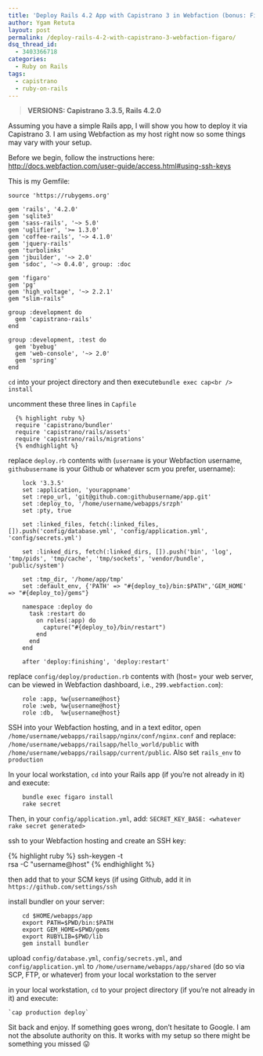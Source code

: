 ```yaml
---
title: 'Deploy Rails 4.2 App with Capistrano 3 in Webfaction (bonus: Figaro)'
author: Ygam Retuta
layout: post
permalink: /deploy-rails-4-2-with-capistrano-3-webfaction-figaro/
dsq_thread_id:
  - 3403366718
categories:
  - Ruby on Rails
tags:
  - capistrano
  - ruby-on-rails
---
```

> **VERSIONS: Capistrano 3.3.5, Rails 4.2.0**

Assuming you have a simple Rails app, I will show you how to deploy it via Capistrano 3. I am using Webfaction as my host right now so some things may vary with your setup.

Before we begin, follow the instructions here: <http://docs.webfaction.com/user-guide/access.html#using-ssh-keys>

This is my Gemfile:

    source 'https://rubygems.org'
    
    gem 'rails', '4.2.0'
    gem 'sqlite3'
    gem 'sass-rails', '~> 5.0'
    gem 'uglifier', '>= 1.3.0'
    gem 'coffee-rails', '~> 4.1.0'
    gem 'jquery-rails'
    gem 'turbolinks'
    gem 'jbuilder', '~> 2.0'
    gem 'sdoc', '~> 0.4.0', group: :doc
    
    gem 'figaro'
    gem 'pg'
    gem 'high_voltage', '~> 2.2.1'
    gem "slim-rails"
    
    group :development do
      gem 'capistrano-rails'
    end
    
    group :development, :test do
      gem 'byebug'
      gem 'web-console', '~> 2.0'
      gem 'spring'
    end
    
`cd` into your project directory and then execute`bundle exec cap<br /> install`

uncomment these three lines in `Capfile`

      {% highlight ruby %}
      require 'capistrano/bundler'
      require 'capistrano/rails/assets'
      require 'capistrano/rails/migrations'
      {% endhighlight %}

replace `deploy.rb` contents with (`username` is your Webfaction username, `githubusername` is your Github or whatever scm you prefer, username):
    
        lock '3.3.5'    
        set :application, 'yourappname'
        set :repo_url, 'git@github.com:githubusername/app.git'
        set :deploy_to, '/home/username/webapps/srzph'
        set :pty, true
        
        set :linked_files, fetch(:linked_files, []).push('config/database.yml', 'config/application.yml', 'config/secrets.yml')
        
        set :linked_dirs, fetch(:linked_dirs, []).push('bin', 'log', 'tmp/pids', 'tmp/cache', 'tmp/sockets', 'vendor/bundle', 'public/system')
        
        set :tmp_dir, '/home/app/tmp'
        set :default_env, {'PATH' => "#{deploy_to}/bin:$PATH",'GEM_HOME' => "#{deploy_to}/gems"}
        
        namespace :deploy do
          task :restart do
            on roles(:app) do
              capture("#{deploy_to}/bin/restart")
            end
          end
        end
        
        after 'deploy:finishing', 'deploy:restart'
        

replace `config/deploy/production.rb` contents with (host= your web server, can be viewed in Webfaction dashboard, i.e., `299.webfaction.com`):
    
        role :app, %w{username@host}
        role :web, %w{username@host}
        role :db,  %w{username@host}
        

SSH into your Webfaction hosting, and in a text editor, open `/home/username/webapps/railsapp/nginx/conf/nginx.conf` and replace: `/home/username/webapps/railsapp/hello_world/public` with `/home/username/webapps/railsapp/current/public`. Also set `rails_env` to `production`

In your local workstation, `cd` into your Rails app (if you&#8217;re not already in it) and execute:
    
        bundle exec figaro install
        rake secret
        
    
Then, in your `config/application.yml`, add: `SECRET_KEY_BASE: <whatever rake secret generated>`

ssh to your Webfaction hosting and create an SSH key:

{% highlight ruby %}
ssh-keygen -t<br />
rsa -C "username@host"
{% endhighlight %}
    
then add that to your SCM keys (if using Github, add it in `https://github.com/settings/ssh`

install bundler on your server:
    
        cd $HOME/webapps/app
        export PATH=$PWD/bin:$PATH
        export GEM_HOME=$PWD/gems
        export RUBYLIB=$PWD/lib
        gem install bundler
        

upload `config/database.yml`, `config/secrets.yml`, and `config/application.yml` to `/home/username/webapps/app/shared` (do so via SCP, FTP, or whatever) from your local workstation to the server

in your local workstation, `cd` to your project directory (if you&#8217;re not already in it) and execute:
    
    `cap production deploy`

Sit back and enjoy. If something goes wrong, don&#8217;t hesitate to Google. I am not the absolute authority on this. It works with my setup so there might be something you missed 😛